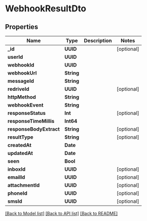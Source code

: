 # WebhookResultDto

## Properties
Name | Type | Description | Notes
------------ | ------------- | ------------- | -------------
**_id** | **UUID** |  | [optional] 
**userId** | **UUID** |  | 
**webhookId** | **UUID** |  | 
**webhookUrl** | **String** |  | 
**messageId** | **String** |  | 
**redriveId** | **UUID** |  | [optional] 
**httpMethod** | **String** |  | 
**webhookEvent** | **String** |  | 
**responseStatus** | **Int** |  | [optional] 
**responseTimeMillis** | **Int64** |  | 
**responseBodyExtract** | **String** |  | [optional] 
**resultType** | **String** |  | [optional] 
**createdAt** | **Date** |  | 
**updatedAt** | **Date** |  | 
**seen** | **Bool** |  | 
**inboxId** | **UUID** |  | [optional] 
**emailId** | **UUID** |  | [optional] 
**attachmentId** | **UUID** |  | [optional] 
**phoneId** | **UUID** |  | [optional] 
**smsId** | **UUID** |  | [optional] 

[[Back to Model list]](../README#documentation-for-models) [[Back to API list]](../README#documentation-for-api-endpoints) [[Back to README]](../README)


